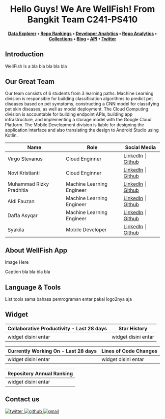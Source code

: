 <h1 align="center">Hello Guys! We Are WellFish! From Bangkit Team C241-PS410</h1>

<h4 align="center">
  <b><a href="https://ossinsight.io/explore/">Data Explorer</a></b>
  •
  <b><a href="https://ossinsight.io/collections/open-source-database">Repo Rankings</a></b>
  •
  <b><a href="https://ossinsight.io/analyze/Ovilia">Developer Analytics</a></b>
  •
  <a href="https://ossinsight.io/analyze/pingcap/tidb">Repo Analytics</a>
  •
  <a href="https://ossinsight.io/collections/open-source-database">Collections</a>
  •
  <a href="https://ossinsight.io/blog">Blog</a>
  •
  <a href="https://ossinsight.io/docs">API</a>
  •
  <a href="https://twitter.com/OSSInsight">Twitter</a>
</h3>

## Introduction

WellFish Is a bla bla bla bla bla  

## Our Great Team
Our team consists of 6 students from 3 learning paths. Machine Learning division is responsible for building classification algorithms to predict pet diseases based on pet symptoms, constructing a CNN model for classifying pet skin diseases, as well as model deployment. The Cloud Computing division is accountable for building endpoint APIs, building app infrastructure, and implementing a storage model with the Google Cloud Platform. The Mobile Development division is liable for designing the application interface and also translating the design to Android Studio using Kotlin.

| Name | Role | Social Media |
| ---- | ---- | ------------ |
| Virgo Stevanus | Cloud Enginner | <a href="www.linkedin.com/in/virgo-stevanus-b414b3223">LinkedIn</a> \| <a href="www.linkedin.com/in/virgo-stevanus-b414b3223">Github</a> |
| Novi Kristianti | Cloud Enginner | <a href="https://www.linkedin.com/in/novi-kristianti/">LinkedIn</a> \| <a href="https://github.com/kristinaovi">Github</a> |
| Muhammad Rizky Pradhitia | Machine Learning Engineer | <a href="https://www.linkedin.com/in/rizkypradhitia/">LinkedIn</a> \| <a href="https://github.com/RizkyPradhitia">Github</a> |
| Aldi Fauzan | Machine Learning Engineer | <a href="https://www.linkedin.com/in/aldifauzan/">LinkedIn</a> \| <a href="https://github.com/aaldifauzan">Github</a> |
| Daffa Asyqar | Machine Learning Engineer | <a href="http://www.linkedin.com/in/daffasyqarrr">LinkedIn</a> \| <a href="https://github.com/khalishekahmad">Github</a> |
| Syakila | Mobile Developer | <a href="https://www.linkedin.com/in/syakila-b763b7183/">LinkedIn</a> \| <a href="www.linkedin.com/in/virgo-stevanus-b414b3223">Github</a> |


## About WellFish App
Image Here

Caption bla bla bla bla

## Language & Tools
List tools sama bahasa pemrograman entar pakai logo2nya aja

## Widget

| Collaborative Productivity - Last 28 days | Star History |
| ----------- | ----------- |
|widget disini entar|widget disini entar|

| Currently Working On - Last 28 days | Lines of Code Changes |
| ----------- | ----------- |
|widget disini entar|widget disini entar|

| Repository Annual Ranking |
| ----------- |
| widget disini entar |

## Contact us
<a href="https://twitter.com/OSSInsight" target="_blank">
<img src=https://img.shields.io/badge/twitter-%2300acee.svg?color=1DA1F2&style=for-the-badge&logo=twitter&logoColor=white alt=twitter style="margin-bottom: 5px;" />

<a href="https://github.com/pingcap/ossinsight/discussions" target="_blank">
<img src=https://img.shields.io/badge/github-%2300acee.svg?color=181717&style=for-the-badge&logo=github&logoColor=white alt=github style="margin-bottom: 5px;" />

<a href="mailto:ossinsight@pingcap.com" target="_blank">
<img src=https://img.shields.io/badge/gmail-%2300acee.svg?color=EA4335&style=for-the-badge&logo=gmail&logoColor=white alt=gmail style="margin-bottom: 5px;" />
